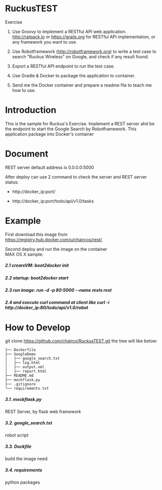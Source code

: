 # RuckusTEST

Exercise
1. Use Groovy to implement a RESTful API web application.
http://ratpack.io or https://grails.org for RESTful API implementation, or any framework you want to use.

2. Use Robotframework (http://robotframework.org) to write a test case to search "Ruckus Wireless" on Google, and check if any result found.

3. Export a RESTful API endpoint to run the test case.

4. Use Gradle & Docker to package the application to container.

5. Send me the Docker container and prepare a readme file to teach me how to use.

# Introduction
This is the sample for Ruckus's Exercise.
Implement a REST server ahd be the endpoint to start the Google Search by Robotframework.
This application package into Docker's container

# Document
REST server default address is 0.0.0.0:5000

After deploy can use 2 command to check the server and REST server status: </br>

+ http://docker_ip:port/

+ http://docker_ip:port/todo/api/v1.0/tasks


# Example
First download this image from 
https://registry.hub.docker.com/u/chaircos/rest/ </br>

Second deploy and run the image on the container </br>
MAX OS X sample:

##### 2.1 creareVM: boot2docker init
##### 2.2 startup: boot2docker start
##### 2.3 run image: run -d -p 80:5000 --name rests rest
##### 2.4 and execute curl command at client like curl -i http://docker_ip:80/todo/api/v1.0/robot


# How to Develop
git clone https://github.com/chairco/RuckusTEST.git
the tree will like below:

```
├── Dockerfile
├── GoogleDemo
│   ├── google_search.txt
│   ├── log.html
│   ├── output.xml
│   ├── report.html
├── README.md
├── mockflask.py
├── .gitignore
└── requirements.txt
```

##### 3.1. mockflask.py
   REST Server, by flask web framework
##### 3.2. google_search.txt
   robot script
##### 3.3. Dockfile
   build the image need
##### 3.4. requirements
   python packages


